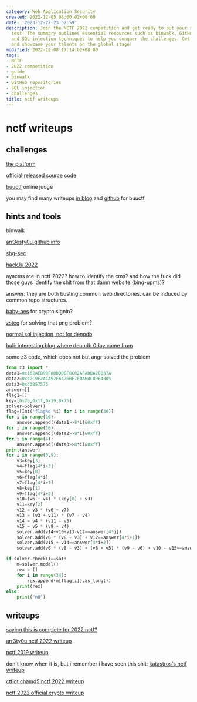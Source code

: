 ```yaml
---
category: Web Application Security
created: 2022-12-05 08:00:02+00:00
date: '2023-12-22 23:52:59'
description: Join the NCTF 2022 competition and get ready to put your skills to the
  test! The summary outlines essential resources such as binwalk, GitHub repositories,
  and SQL injection techniques to help you conquer the challenges. Get started today
  and showcase your talents on the global stage!
modified: 2022-12-08 17:14:02+08:00
tags:
- NCTF
- 2022 competition
- guide
- binwalk
- GitHub repositories
- SQL injection
- challenges
title: nctf writeups
---
```


# nctf writeups

## challenges

[the platform](https://nctf.h4ck.fun)

[official released source code](https://github.com/X1cT34m/NCTF2022)

[buuctf](https://buuoj.cn/) online judge

you may find many writeups [in blog](https://oopsdc.com/post/buuctf/) and [github](https://github.com/Yeuoly/buuctf_pwn) for buuctf.

## hints and tools

binwalk

[arr3esty0u github info](https://github.com/Arr3stY0u)

[shg-sec](https://shg-sec.com/#)

[hack.lu 2022](https://ctftime.org/event/1727)

ayacms rce in nctf 2022? how to identify the cms? and how the fuck did those guys identify the shit from that damn website (bing-upms)?

answer: they are both busting common web directories. can be induced by common repo structures.

[baby-aes](https://github.com/zieglerk/baby-AES) for crypto signin?

[zsteg](https://www.doyler.net/security-not-included/zsteg-easy-ctf-flags) for solving that png problem?

[normal sql injection, not for denodb](https://www.doyler.net/security-not-included/sqlite-injection)

[huli: interesting blog where denodb 0day came from](https://blog.huli.tw)

some z3 code, which does not but angr solved the problem

```python
from z3 import *
data1=0x162AEB99F80DD8EF8C82AFADBA2E087A
data2=0x47C9F2ACA92F6476BE7F0A6DC89F4305
data3=0x33B57575
answer=[]
flag1=[]
key=[0x7e,0x1f,0x19,0x75]
solver=Solver()
flag=[Int('flag%d'%i) for i in range(36)]
for i in range(16):
    answer.append((data1>>8*i)&0xff)
for i in range(16):
    answer.append((data2>>8*i)&0xff)
for i in range(4):
    answer.append((data3>>8*i)&0xff)
print(answer)
for i in range(0,9):
    v3=key[3]
    v4=flag[4*i+3]
    v5=key[0]
    v6=flag[4*i]
    v7=flag[4*i+1]
    v8=key[1]
    v9=flag[4*i+2]
    v10=(v6 + v4) * (key[0] + v3)
    v11=key[2]
    v12 = v3 * (v6 + v7)
    v13 = (v3 + v11) * (v7 - v4)
    v14 = v4 * (v11 - v5)
    v15 = v5 * (v9 + v4)
    solver.add(v14+v10+v13-v12==answer[4*i])
    solver.add(v6 * (v8 - v3) + v12==answer[4*i+1])
    solver.add(v15 + v14==answer[4*i+2])
    solver.add(v6 * (v8 - v3) + (v8 + v5) * (v9 - v6) + v10 - v15==answer[4*i+3])

if solver.check()==sat:
    m=solver.model()
    rex = []
    for i in range(34):
        rex.append(m[flag[i]].as_long())
    print(rex)
else:
    print("n0")
```

## writeups

[saying this is complete for 2022 nctf?](https://pupil857.github.io/)

[arr3ty0u nctf 2022 writeup](http://mp.weixin.qq.com/s?__biz=Mzg4MjcxMTAwMQ==&mid=2247485772&idx=1&sn=0f5b969f111d79027c59e6e2145698ef&chksm=cf53c9faf82440ec839aa7fc6b35bbc03251c824c5c5407ed9eb51181471d7514d651e3cfe97&mpshare=1&scene=23&srcid=12055uACFGja8KBjcPtP8ErG&sharer_sharetime=1670169963855&sharer_shareid=6eea79ff6da57fc6752ab0bc570bf392#rd)

[nctf 2019 writeup](https://www.codetd.com/en/article/9046407)

don't know when it is, but i remember i have seen this shit: [katastros's nctf writeup](https://blog.katastros.com/a?ID=00650-571829f2-3af9-4b1c-a3b7-3ebebca04377)

[ctfiot chamd5 nctf 2022 writeup](https://www.ctfiot.com/83703.html)

[nctf 2022 official crypto writeup](http://blog.tolinchan.xyz/2022/12/05/nctf-2022-official-writeup-crypto/)
